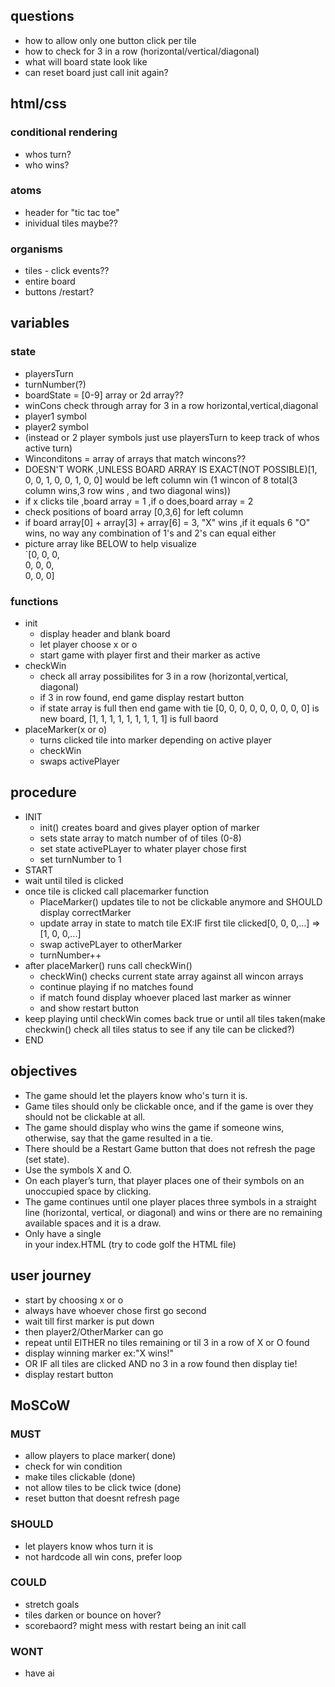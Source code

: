 ## questions
- how to allow only one button click per tile
- how to check for 3 in a row (horizontal/vertical/diagonal)
- what will board state look like
- can reset board just call init again?

## html/css

### conditional rendering
 - whos turn?
 - who wins?
 
### atoms
 - header for "tic tac toe"
 - inividual tiles maybe??
 
### organisms
 - tiles - click events??
 - entire board
 - buttons /restart?

## variables

### state
 - playersTurn
 - turnNumber(?)
 - boardState = [0-9] array or 2d array??
 - winCons check through array for 3 in a row horizontal,vertical,diagonal
 - player1 symbol
 - player2 symbol
 - (instead or 2 player symbols just use playersTurn to keep track of whos active turn)
 - Winconditons = array of arrays that match wincons??
 - DOESN'T WORK ,UNLESS BOARD ARRAY IS EXACT(NOT POSSIBLE)[1, 0, 0, 1, 0, 0, 1, 0, 0] would be left column win (1 wincon of 8 total(3 column wins,3 row wins , and two diagonal wins))
 - if x clicks tile ,board array = 1 ,if o does,board array = 2  
 - check positions of board array [0,3,6] for left column  
 - if board array[0] + array[3] + array[6] = 3, "X" wins ,if it equals 6 "O" wins, no way any combination of 1's and 2's can equal either  
 - picture array like BELOW to help visualize   
 `[0, 0, 0,  
   0, 0, 0,  
   0, 0, 0]  

### functions
- init  
  - display header and blank board
  - let player choose x or o
  - start game with player first and their marker as active
- checkWin
  - check all array possibilites for 3 in a row (horizontal,vertical, diagonal)
  - if 3 in row found, end game display restart button
  - if state array is full then end game with tie [0, 0, 0, 0, 0, 0, 0, 0, 0] is new board, [1, 1, 1, 1, 1, 1, 1, 1, 1] is full baord  
- placeMarker(x or o)
  - turns clicked tile into marker depending on active player
  - checkWin
  - swaps activePlayer

## procedure
- INIT
  - init() creates board and gives player option of marker
  - sets state array to match number of of tiles (0-8)
  - set state activePLayer to whater player chose first
  - set turnNumber to 1
- START
- wait until tiled is clicked
- once tile is clicked call placemarker function
  - PlaceMarker() updates tile to not be clickable anymore and SHOULD display correctMarker
  - update array in state to match tile EX:IF first tile clicked[0, 0, 0,...] => [1, 0, 0,...]
  - swap activePLayer to otherMarker
  - turnNumber++
- after placeMarker() runs call checkWin()
  - checkWin() checks current state array against all wincon arrays
  - continue playing if no matches found
  - if match found display whoever placed last marker as winner
  - and show restart button
- keep playing until checkWin comes back true or until all tiles taken(make checkwin() check all tiles status to see if any tile can be clicked?)
- END

## objectives
 - The game should let the players know who's turn it is.
 - Game tiles should only be clickable once, and if the game is over they should not be clickable at all.
 - The game should display who wins the game if someone wins, otherwise, say that the game resulted in a tie.
 - There should be a Restart Game button that does not refresh the page (set state).
 - Use the symbols X and O.
 - On each player’s turn, that player places one of their symbols on an unoccupied space by clicking.
 - The game continues until one player places three symbols in a straight line (horizontal, vertical, or diagonal) and wins or there are no remaining available spaces and it is a draw.
 - Only have a single <div id="app"></div> in your index.HTML (try to code golf the HTML file)

## user journey
- start by choosing x or o
- always have whoever chose first go second
- wait till first marker is put down
- then player2/OtherMarker can go 
- repeat until EITHER no tiles remaining or til 3 in a row of X or O found
- display winning marker ex:"X wins!" 
- OR IF all tiles are clicked AND no 3 in a row found then display tie!
- display restart button

## MoSCoW

### MUST
- allow players to place marker( done)  
- check for win condition
- make tiles clickable (done)  
- not allow tiles to be click twice (done)  
- reset button that doesnt refresh page
### SHOULD
- let players know whos turn it is
- not hardcode all win cons, prefer loop
### COULD
- stretch goals
- tiles darken or bounce on hover?
- scorebaord? might mess with restart being an init call
### WONT
- have ai
